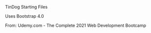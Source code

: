 TinDog Starting Files

Uses Bootstrap 4.0

From: Udemy.com - The Complete 2021 Web Development Bootcamp
